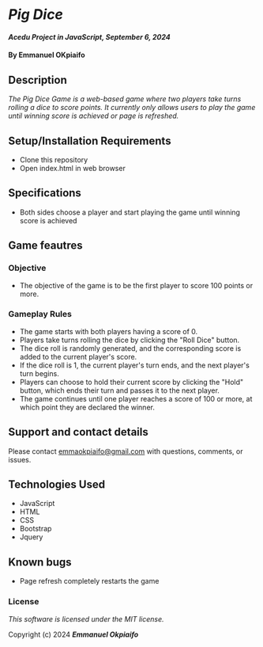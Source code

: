 # _Pig Dice_

#### _Acedu Project in JavaScript, September 6, 2024_

#### By Emmanuel OKpiaifo

## Description

_The Pig Dice Game is a web-based game where two players take turns rolling a dice to score points. It currently only allows users to play the game until winning score is achieved or page is refreshed._

## Setup/Installation Requirements

* Clone this repository
* Open index.html in web browser

## Specifications

* Both sides choose a player and start playing the game until winning score is achieved

## Game feautres
### Objective
* The objective of the game is to be the first player to score 100 points or more.

### Gameplay Rules
* The game starts with both players having a score of 0.
* Players take turns rolling the dice by clicking the "Roll Dice" button.
* The dice roll is randomly generated, and the corresponding score is added to the current player's score.
* If the dice roll is 1, the current player's turn ends, and the next player's turn begins.
* Players can choose to hold their current score by clicking the "Hold" button, which ends their turn and passes it to the next player.
* The game continues until one player reaches a score of 100 or more, at which point they are declared the winner.

 ## Support and contact details

Please contact emmaokpiaifo@gmail.com with questions, comments, or issues.

## Technologies Used

* JavaScript
* HTML
* CSS
* Bootstrap
* Jquery

## Known bugs
* Page refresh completely restarts the game

### License

*This software is licensed under the MIT license.*

Copyright (c) 2024 **_Emmanuel Okpiaifo_**